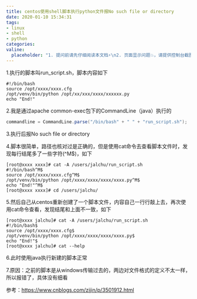 ```yaml
---
title: centos使用shell脚本执行python文件报No such file or directory
date: 2020-01-10 15:34:31
tags:
- linux
- shell
- python
categories:
valine:
  placeholder: "1. 提问前请先仔细阅读本文档⚡\n2. 页面显示问题💥，请提供控制台截图📸或者您的测试网址\n3. 其他任何报错💣，请提供详细描述和截图📸，祝食用愉快💪"
---
```


1.执行的脚本叫run_script.sh，脚本内容如下 

```shell
#!/bin/bash
source /opt/xxxx/xxxx.cfg
/opt/venv/bin/python /opt/xx/xxx/xxxx/xxxxxx.py
echo "End!"
```

2.我是通过apache common-exec包下的CommandLine（java）执行的

```java
commandline = CommandLine.parse("/bin/bash" + " " + "run_script.sh");
```

3.执行后报No such file or directory

4.脚本很简单，路径也核对过是正确的，但是使用cat命令去查看脚本文件时，发现每行结尾多了一些字符(^M$)，如下

```shell
[root@xxxx xxxx]# cat -A /users/jalchu/run_script.sh 
#!/bin/bash^M$
source /opt/xxxx/xxxx.cfg^M$
/opt/venv/bin/python /opt/xxxx/xxxx/xxxx/xxxx.py^M$
echo "End!"^M$
[root@xxxx xxxx]# cd /users/jalchu/
```

5.然后自己从centos重新创建了一个脚本文件，内容自己一行行敲上去，再次使用cat命令查看，发现结尾和上面不一致，如下

```shell
[root@xxxx jalchu]# cat -A /users/jalchu/run_script.sh 
#!/bin/bash$
source /opt/xxxx/xxxx.cfg$
/opt/venv/bin/python /opt/xxxx/xxxx/xxxx/xxxx.py$
echo "End!"$
[root@xxxx jalchu]# cat --help
```

6.此时使用java执行新建的脚本正常

7.原因：之前的脚本是从windows传输过去的，两边对文件格式的定义不太一样，所以报错了，具体没有细看

参考：https://www.cnblogs.com/zijin/p/3501912.html
